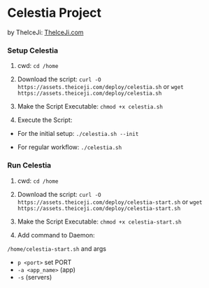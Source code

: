 # Celestia Project

by TheIceJi: [TheIceJi.com](https://theiceji.com)

### Setup Celestia
1. cwd:
`cd /home`

2. Download the script:
`curl -O https://assets.theiceji.com/deploy/celestia.sh`
or
`wget https://assets.theiceji.com/deploy/celestia.sh`

3. Make the Script Executable:
`chmod +x celestia.sh`

4. Execute the Script:

- For the initial setup:
`./celestia.sh --init`

- For regular workflow:
`./celestia.sh`

### Run Celestia
1. cwd:
`cd /home`

2. Download the script:
`curl -O https://assets.theiceji.com/deploy/celestia-start.sh`
or
`wget https://assets.theiceji.com/deploy/celestia-start.sh`

3. Make the Script Executable:
`chmod +x celestia-start.sh`

4. Add command to Daemon:

`/home/celestia-start.sh` and args

- `p <port>` set PORT
- `-a <app_name>` (app)
- `-s` (servers)